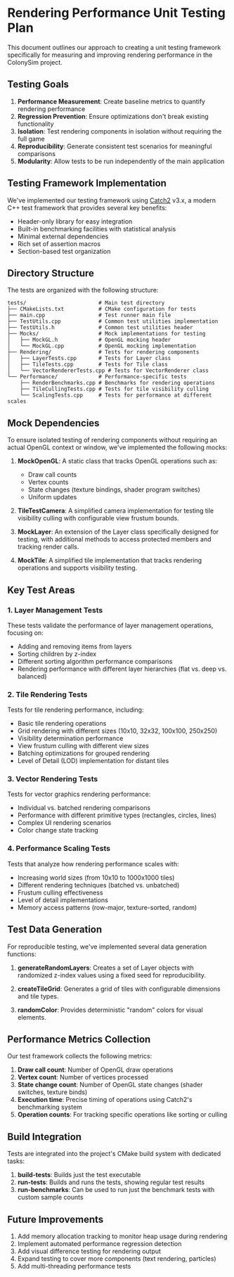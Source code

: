 # Rendering Performance Unit Testing Plan

This document outlines our approach to creating a unit testing framework specifically for measuring and improving rendering performance in the ColonySim project.

## Testing Goals

1. **Performance Measurement**: Create baseline metrics to quantify rendering performance
2. **Regression Prevention**: Ensure optimizations don't break existing functionality
3. **Isolation**: Test rendering components in isolation without requiring the full game
4. **Reproducibility**: Generate consistent test scenarios for meaningful comparisons
5. **Modularity**: Allow tests to be run independently of the main application

## Testing Framework Implementation

We've implemented our testing framework using [Catch2](https://github.com/catchorg/Catch2) v3.x, a modern C++ test framework that provides several key benefits:
- Header-only library for easy integration
- Built-in benchmarking facilities with statistical analysis
- Minimal external dependencies
- Rich set of assertion macros
- Section-based test organization

## Directory Structure

The tests are organized with the following structure:

```
tests/                       # Main test directory
├── CMakeLists.txt           # CMake configuration for tests
├── main.cpp                 # Test runner main file
├── TestUtils.cpp            # Common test utilities implementation
├── TestUtils.h              # Common test utilities header
├── Mocks/                   # Mock implementations for testing
│   ├── MockGL.h             # OpenGL mocking header
│   └── MockGL.cpp           # OpenGL mocking implementation
├── Rendering/               # Tests for rendering components
│   ├── LayerTests.cpp       # Tests for Layer class
│   ├── TileTests.cpp        # Tests for Tile class
│   └── VectorRendererTests.cpp # Tests for VectorRenderer class
└── Performance/             # Performance-specific tests
    ├── RenderBenchmarks.cpp # Benchmarks for rendering operations
    ├── TileCullingTests.cpp # Tests for tile visibility culling
    └── ScalingTests.cpp     # Tests for performance at different scales
```

## Mock Dependencies

To ensure isolated testing of rendering components without requiring an actual OpenGL context or window, we've implemented the following mocks:

1. **MockOpenGL**: A static class that tracks OpenGL operations such as:
   - Draw call counts
   - Vertex counts
   - State changes (texture bindings, shader program switches)
   - Uniform updates

2. **TileTestCamera**: A simplified camera implementation for testing tile visibility culling with configurable view frustum bounds.

3. **MockLayer**: An extension of the Layer class specifically designed for testing, with additional methods to access protected members and tracking render calls.

4. **MockTile**: A simplified tile implementation that tracks rendering operations and supports visibility testing.

## Key Test Areas

### 1. Layer Management Tests

These tests validate the performance of layer management operations, focusing on:
- Adding and removing items from layers
- Sorting children by z-index
- Different sorting algorithm performance comparisons
- Rendering performance with different layer hierarchies (flat vs. deep vs. balanced)

### 2. Tile Rendering Tests

Tests for tile rendering performance, including:
- Basic tile rendering operations
- Grid rendering with different sizes (10x10, 32x32, 100x100, 250x250)
- Visibility determination performance
- View frustum culling with different view sizes
- Batching optimizations for grouped rendering
- Level of Detail (LOD) implementation for distant tiles

### 3. Vector Rendering Tests

Tests for vector graphics rendering performance:
- Individual vs. batched rendering comparisons
- Performance with different primitive types (rectangles, circles, lines)
- Complex UI rendering scenarios
- Color change state tracking

### 4. Performance Scaling Tests

Tests that analyze how rendering performance scales with:
- Increasing world sizes (from 10x10 to 1000x1000 tiles)
- Different rendering techniques (batched vs. unbatched)
- Frustum culling effectiveness
- Level of detail implementations
- Memory access patterns (row-major, texture-sorted, random)

## Test Data Generation

For reproducible testing, we've implemented several data generation functions:

1. **generateRandomLayers**: Creates a set of Layer objects with randomized z-index values using a fixed seed for reproducibility.

2. **createTileGrid**: Generates a grid of tiles with configurable dimensions and tile types.

3. **randomColor**: Provides deterministic "random" colors for visual elements.

## Performance Metrics Collection

Our test framework collects the following metrics:

1. **Draw call count**: Number of OpenGL draw operations
2. **Vertex count**: Number of vertices processed
3. **State change count**: Number of OpenGL state changes (shader switches, texture binds)
4. **Execution time**: Precise timing of operations using Catch2's benchmarking system
5. **Operation counts**: For tracking specific operations like sorting or culling

## Build Integration

Tests are integrated into the project's CMake build system with dedicated tasks:

1. **build-tests**: Builds just the test executable
2. **run-tests**: Builds and runs the tests, showing regular test results
3. **run-benchmarks**: Can be used to run just the benchmark tests with custom sample counts

## Future Improvements

1. Add memory allocation tracking to monitor heap usage during rendering
2. Implement automated performance regression detection
3. Add visual difference testing for rendering output
4. Expand testing to cover more components (text rendering, particles)
5. Add multi-threading performance tests
